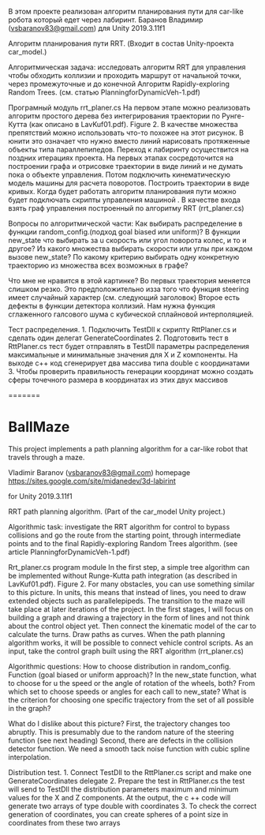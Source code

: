 В этом проекте реализован алгоритм планирования пути для car-like робота который едет через лабиринт.
Баранов Владимир (vsbaranov83@gmail.com)
для Unity 2019.3.11f1

Алгоритм планирования пути RRT. 
(Входит в состав Unity-проекта car_model.)

Алгоритмическая задача: исследовать алгоритм RRT для управления чтобы обходить коллизии и проходить маршрут от начальной точки, через промежуточные и до конечной
Алгоритм Rapidly-exploring Random Trees. (см. статью PlanningforDynamicVeh-1.pdf)

Програмный модуль rrt_planer.cs
На первом этапе можно реализовать алгоритм простого дерева без интегрирования траектории по Рунге-Кутта (как описано в LavKuf01.pdf).  Figure 2.
В качестве множества препятствий можно использовать что-то похожее на этот рисунок.
В юнити это означает что нужно вместо линий нарисовать протяженные объекты типа параллепипедов. 
Переход к лабиринту осуществится на поздних итерациях проекта.
На первых этапах сосредоточится на построении графа и отрисовке траектории в виде линий и не думать пока о объекте управления. Потом подключить кинематическую модель машины для расчета поворотов. Построить траектории в виде кривых. Когда будет работать алгоритм планирования пути можно будет подключать скрипты управления машиной . В качестве входа взять граф управления построенный по алгоритму RRT (rrt_planer.cs)

Вопросы по алгоритмической части: 
Как выбирать распределение в функции random_config.(подход goal biased или uniform)?
В функции new_state что выбирать за u скорость или угол поворота колес, и то и другое?
Из какого множества выбирать скорости или углы при каждом вызове new_state?
По какому критерию выбирать одну конкретную траекторию из множества всех возможных в графе?

Что мне не нравится в этой картинке?
Во первых траектория меняется слишком резко. Это предположительно изза того что функция steering имеет случайный характер (см. следующий заголовок)
Bторое есть дефекты в функции детектора коллизий.
Нам нужна функция сглаженного галсового шума с кубической сплайновой интерполяцией.

Тест распределения.
    1. Подключить TestDll к скрипту RttPlaner.cs и сделать один делегат GenerateCoordinates
    2. Подготовить тест в RttPlaner.cs тест будет отправлять в TestDll параметры распределения максимальные и минимальные значения для X и Z компоненты. На выходе c++ код сгенерирует два массива типа double с координатами
    3. Чтобы проверить правильность генерации координат можно создать сферы точечного размера в координатах из этих двух массивов

=======
# BallMaze
This project implements a path planning algorithm for a car-like robot that travels through a maze.

Vladimir Baranov (vsbaranov83@gmail.com)
homepage https://sites.google.com/site/midanedev/3d-labirint

for Unity 2019.3.11f1

RRT path planning algorithm.
(Part of the car_model Unity project.)

Algorithmic task: investigate the RRT algorithm for control to bypass collisions and go the route from the starting point, through intermediate points and to the final
Rapidly-exploring Random Trees algorithm. (see article PlanningforDynamicVeh-1.pdf)

Rrt_planer.cs program module
In the first step, a simple tree algorithm can be implemented without Runge-Kutta path integration (as described in LavKuf01.pdf). Figure 2.
For many obstacles, you can use something similar to this picture.
In units, this means that instead of lines, you need to draw extended objects such as parallelepipeds.
The transition to the maze will take place at later iterations of the project.
In the first stages, I will focus on building a graph and drawing a trajectory in the form of lines and not think about the control object yet. Then connect the kinematic model of the car to calculate the turns. Draw paths as curves. When the path planning algorithm works, it will be possible to connect vehicle control scripts. As an input, take the control graph built using the RRT algorithm (rrt_planer.cs)

Algorithmic questions:
How to choose distribution in random_config. Function (goal biased or uniform approach)?
In the new_state function, what to choose for u the speed or the angle of rotation of the wheels, both?
From which set to choose speeds or angles for each call to new_state?
What is the criterion for choosing one specific trajectory from the set of all possible in the graph?

What do I dislike about this picture?
First, the trajectory changes too abruptly. This is presumably due to the random nature of the steering function (see next heading)
Second, there are defects in the collision detector function.
We need a smooth tack noise function with cubic spline interpolation.

Distribution test.
    1. Connect TestDll to the RttPlaner.cs script and make one GenerateCoordinates delegate
    2. Prepare the test in RttPlaner.cs the test will send to TestDll the distribution parameters maximum and minimum values ​​for the X and Z components. At the output, the c ++ code will generate two arrays of type double with coordinates
    3. To check the correct generation of coordinates, you can create spheres of a point size in coordinates from these two arrays

